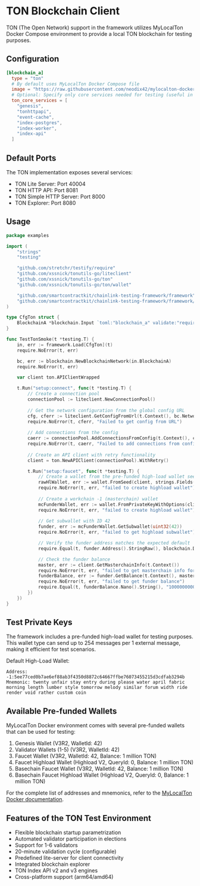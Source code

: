 # TON Blockchain Client

TON (The Open Network) support in the framework utilizes MyLocalTon Docker Compose environment to provide a local TON blockchain for testing purposes.

## Configuration

```toml
[blockchain_a]
  type = "ton"
  # By default uses MyLocalTon Docker Compose file
  image = "https://raw.githubusercontent.com/neodix42/mylocalton-docker/main/docker-compose.yaml"
  # Optional: Specify only core services needed for testing (useful in CI environments)
  ton_core_services = [
    "genesis",
    "tonhttpapi",
    "event-cache",
    "index-postgres", 
    "index-worker", 
    "index-api"
  ]
```

## Default Ports

The TON implementation exposes several services:

- TON Lite Server: Port 40004
- TON HTTP API: Port 8081
- TON Simple HTTP Server: Port 8000
- TON Explorer: Port 8080

## Usage

```go
package examples

import (
	"strings"
	"testing"

	"github.com/stretchr/testify/require"
	"github.com/xssnick/tonutils-go/liteclient"
	"github.com/xssnick/tonutils-go/ton"
	"github.com/xssnick/tonutils-go/ton/wallet"

	"github.com/smartcontractkit/chainlink-testing-framework/framework"
	"github.com/smartcontractkit/chainlink-testing-framework/framework/components/blockchain"
)

type CfgTon struct {
	BlockchainA *blockchain.Input `toml:"blockchain_a" validate:"required"`
}

func TestTonSmoke(t *testing.T) {
	in, err := framework.Load[CfgTon](t)
	require.NoError(t, err)

	bc, err := blockchain.NewBlockchainNetwork(in.BlockchainA)
	require.NoError(t, err)

	var client ton.APIClientWrapped

	t.Run("setup:connect", func(t *testing.T) {
		// Create a connection pool
		connectionPool := liteclient.NewConnectionPool()
		
		// Get the network configuration from the global config URL
		cfg, cferr := liteclient.GetConfigFromUrl(t.Context(), bc.NetworkSpecificData.TonGlobalConfigURL)
		require.NoError(t, cferr, "Failed to get config from URL")
		
		// Add connections from the config
		caerr := connectionPool.AddConnectionsFromConfig(t.Context(), cfg)
		require.NoError(t, caerr, "Failed to add connections from config")
		
		// Create an API client with retry functionality
		client = ton.NewAPIClient(connectionPool).WithRetry()

		t.Run("setup:faucet", func(t *testing.T) {
			// Create a wallet from the pre-funded high-load wallet seed
			rawHlWallet, err := wallet.FromSeed(client, strings.Fields(blockchain.DefaultTonHlWalletMnemonic), wallet.HighloadV2Verified)
			require.NoError(t, err, "failed to create highload wallet")
			
			// Create a workchain -1 (masterchain) wallet
			mcFunderWallet, err := wallet.FromPrivateKeyWithOptions(client, rawHlWallet.PrivateKey(), wallet.HighloadV2Verified, wallet.WithWorkchain(-1))
			require.NoError(t, err, "failed to create highload wallet")
			
			// Get subwallet with ID 42
			funder, err := mcFunderWallet.GetSubwallet(uint32(42))
			require.NoError(t, err, "failed to get highload subwallet")

			// Verify the funder address matches the expected default
			require.Equal(t, funder.Address().StringRaw(), blockchain.DefaultTonHlWalletAddress, "funder address mismatch")

			// Check the funder balance
			master, err := client.GetMasterchainInfo(t.Context())
			require.NoError(t, err, "failed to get masterchain info for funder balance check")
			funderBalance, err := funder.GetBalance(t.Context(), master)
			require.NoError(t, err, "failed to get funder balance")
			require.Equal(t, funderBalance.Nano().String(), "1000000000000000", "funder balance mismatch")
		})
	})
}
```

## Test Private Keys

The framework includes a pre-funded high-load wallet for testing purposes. This wallet type can send up to 254 messages per 1 external message, making it efficient for test scenarios.

Default High-Load Wallet:
```
Address: -1:5ee77ced0b7ae6ef88ab3f4350d8872c64667ffbe76073455215d3cdfab3294b
Mnemonic: twenty unfair stay entry during please water april fabric morning length lumber style tomorrow melody similar forum width ride render void rather custom coin
```

## Available Pre-funded Wallets

MyLocalTon Docker environment comes with several pre-funded wallets that can be used for testing:

1. Genesis Wallet (V3R2, WalletId: 42)
2. Validator Wallets (1-5) (V3R2, WalletId: 42)
3. Faucet Wallet (V3R2, WalletId: 42, Balance: 1 million TON)
4. Faucet Highload Wallet (Highload V2, QueryId: 0, Balance: 1 million TON)
5. Basechain Faucet Wallet (V3R2, WalletId: 42, Balance: 1 million TON)
6. Basechain Faucet Highload Wallet (Highload V2, QueryId: 0, Balance: 1 million TON)

For the complete list of addresses and mnemonics, refer to the [MyLocalTon Docker documentation](https://github.com/neodix42/mylocalton-docker).

## Features of the TON Test Environment

- Flexible blockchain startup parametrization
- Automated validator participation in elections
- Support for 1-6 validators
- 20-minute validation cycle (configurable)
- Predefined lite-server for client connectivity
- Integrated blockchain explorer
- TON Index API v2 and v3 engines
- Cross-platform support (arm64/amd64)
